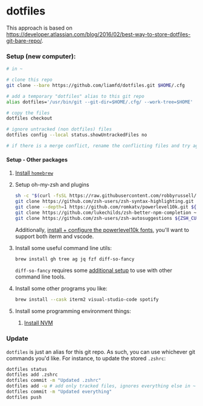 # dotfiles
This approach is based on https://developer.atlassian.com/blog/2016/02/best-way-to-store-dotfiles-git-bare-repo/.

### Setup (new computer):
```sh
# in ~

# clone this repo
git clone --bare https://github.com/liamfd/dotfiles.git $HOME/.cfg

# add a temporary "dotfiles" alias to this git repo
alias dotfiles='/usr/bin/git --git-dir=$HOME/.cfg/ --work-tree=$HOME'

# copy the files
dotfiles checkout

# ignore untracked (non dotfiles) files
dotfiles config --local status.showUntrackedFiles no

# if there is a merge conflict, rename the conflicting files and try again
```

#### Setup - Other packages

1. [Install `homebrew`](https://brew.sh/)
2. Setup oh-my-zsh and plugins

    ```bash
    sh -c "$(curl -fsSL https://raw.githubusercontent.com/robbyrussell/oh-my-zsh/master/tools/install.sh)"
    git clone https://github.com/zsh-users/zsh-syntax-highlighting.git ${ZSH_CUSTOM:-~/.oh-my-zsh/custom}/plugins/    zsh-syntax-highlighting
    git clone --depth=1 https://github.com/romkatv/powerlevel10k.git ${ZSH_CUSTOM:-$HOME/.oh-my-zsh/custom}/themes/powerlevel10k
    git clone https://github.com/lukechilds/zsh-better-npm-completion ~/.oh-my-zsh/custom/plugins/zsh-better-npm-completion
    git clone https://github.com/zsh-users/zsh-autosuggestions ${ZSH_CUSTOM:-~/.oh-my-zsh/custom}/plugins/zsh-autosuggestions
    ```

    Additionally, [install + configure the powerlevel10k fonts](https://github.com/romkatv/powerlevel10k#fonts), you'll want to support both iterm and vscode.

3. Install some useful command line utils:

    ```bash
    brew install gh tree ag jq fzf diff-so-fancy
    ```

    `diff-so-fancy` requires some [additional setup](https://github.com/so-fancy/diff-so-fancy#with-git) to use with other command line tools.

4. Install some other programs you like:

    ```bash
    brew install --cask iterm2 visual-studio-code spotify
    ```

5. Install some programming environment things:

    1. [Install NVM](https://github.com/nvm-sh/nvm)

### Update

`dotfiles` is just an alias for this git repo. As such, you can use whichever git commands you'd like. For instance, to update the stored `.zshrc`:

```sh
dotfiles status
dotfiles add .zshrc
dotfiles commit -m "Updated .zshrc"
dotfiles add -u # add only tracked files, ignores everything else in ~
dotfiles commit -m "Updated everything"
dotfiles push
```
